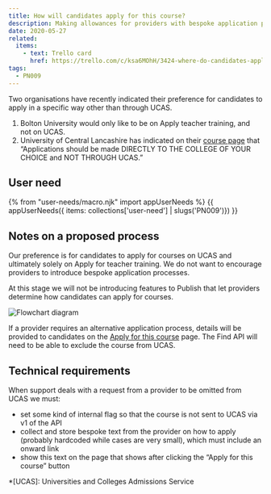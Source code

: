 ```yaml
---
title: How will candidates apply for this course?
description: Making allowances for providers with bespoke application processes.
date: 2020-05-27
related:
  items:
    - text: Trello card
      href: https://trello.com/c/ksa6MOhH/3424-where-do-candidates-apply-for-a-course
tags:
  - PN009
---
```


Two organisations have recently indicated their preference for candidates to apply in a specific way other than through UCAS.

1. Bolton University would only like to be on Apply teacher training, and not on UCAS.
2. University of Central Lancashire has indicated on their [course page](https://www.find-postgraduate-teacher-training.service.gov.uk/course/C30/AC21) that “Applications should be made DIRECTLY TO THE COLLEGE OF YOUR CHOICE and NOT THROUGH UCAS.”

## User need

{% from "user-needs/macro.njk" import appUserNeeds %}
{{ appUserNeeds({ items: collections['user-need'] | slugs('PN009')}) }}

## Notes on a proposed process

Our preference is for candidates to apply for courses on UCAS and ultimately solely on Apply for teacher training. We do not want to encourage providers to introduce bespoke application processes.

At this stage we will not be introducing features to Publish that let providers determine how candidates can apply for courses.

![Flowchart diagram](flowchart.png)

If a provider requires an alternative application process, details will be provided to candidates on the [Apply for this course](https://www.apply-for-teacher-training.education.gov.uk/candidate/apply?providerCode=C30&courseCode=AC21) page. The Find API will need to be able to exclude the course from UCAS.

## Technical requirements

When support deals with a request from a provider to be omitted from UCAS we must:

- set some kind of internal flag so that the course is not sent to UCAS via v1 of the API
- collect and store bespoke text from the provider on how to apply (probably hardcoded while cases are very small), which must include an onward link
- show this text on the page that shows after clicking the “Apply for this course” button

*[UCAS]: Universities and Colleges Admissions Service
